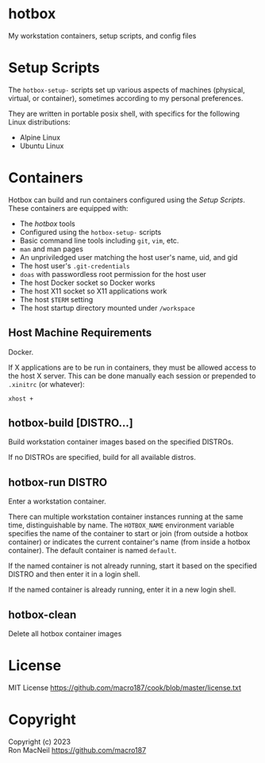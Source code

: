 hotbox
======

My workstation containers, setup scripts, and config files



Setup Scripts
=============

The `hotbox-setup-` scripts set up various aspects of machines (physical,
virtual, or container), sometimes according to my personal preferences.

They are written in portable posix shell, with specifics for the following Linux
distributions:

- Alpine Linux
- Ubuntu Linux



Containers
==========

Hotbox can build and run containers configured using the *Setup Scripts*.  These
containers are equipped with:

- The *hotbox* tools
- Configured using the `hotbox-setup-` scripts
- Basic command line tools including `git`, `vim`, etc.
- `man` and man pages
- An unpriviledged user matching the host user's name, uid, and gid
- The host user's `.git-credentials`
- `doas` with passwordless root permission for the host user
- The host Docker socket so Docker works
- The host X11 socket so X11 applications work
- The host `$TERM` setting
- The host startup directory mounted under `/workspace`


Host Machine Requirements
-------------------------

Docker.

If X applications are to be run in containers, they must be allowed access to
the host X server.  This can be done manually each session or prepended to
`.xinitrc` (or whatever):

    xhost +


hotbox-build [DISTRO...]
------------------------

Build workstation container images based on the specified DISTROs.

If no DISTROs are specified, build for all available distros.


hotbox-run DISTRO
-----------------

Enter a workstation container.

There can multiple workstation container instances running at the same time,
distinguishable by name.  The `HOTBOX_NAME` environment variable specifies the
name of the container to start or join (from outside a hotbox container) or
indicates the current container's name (from inside a hotbox container).  The
default container is named `default`.

If the named container is not already running, start it based on the specified
DISTRO and then enter it in a login shell.

If the named container is already running, enter it in a new login shell.


hotbox-clean
------------

Delete all hotbox container images



License
=======

MIT License <https://github.com/macro187/cook/blob/master/license.txt>



Copyright
=========

Copyright (c) 2023  
Ron MacNeil <https://github.com/macro187>
